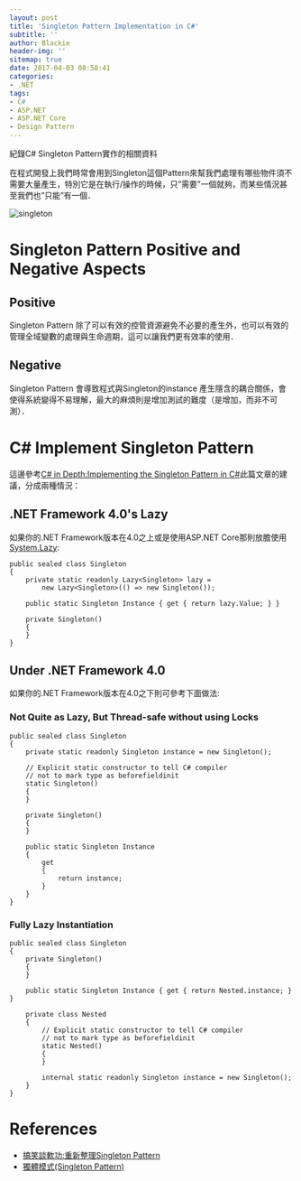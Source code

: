 ```yaml
---
layout: post
title: 'Singleton Pattern Implementation in C#'
subtitle: ''
author: Blackie
header-img: ''
sitemap: true
date: 2017-04-03 08:58:41
categories:
- .NET
tags:
- C#
- ASP.NET
- ASP.NET Core
- Design Pattern
---
```


紀錄C# Singleton Pattern實作的相關資料

<!-- More -->

在程式開發上我們時常會用到Singleton這個Pattern來幫我們處理有哪些物件須不需要大量產生，特別它是在執行/操作的時候，只”需要”一個就夠，而某些情況甚至我們也”只能”有一個．

![singleton](singleton.jpeg)

# Singleton Pattern Positive and Negative Aspects #

## Positive ##

Singleton Pattern 除了可以有效的控管資源避免不必要的產生外，也可以有效的管理全域變數的處理與生命週期，這可以讓我們更有效率的使用．

## Negative ##

Singleton Pattern 會導致程式與Singleton的instance 產生隱含的耦合關係，會使得系統變得不易理解，最大的麻煩則是增加測試的難度（是增加，而非不可測）．

# C# Implement Singleton Pattern #

這邊參考[C# in Depth:Implementing the Singleton Pattern in C#](http://csharpindepth.com/Articles/General/Singleton.aspx)此篇文章的建議，分成兩種情況：

## .NET Framework 4.0's Lazy ##

如果你的.NET Framework版本在4.0之上或是使用ASP.NET Core那則放膽使用[System.Lazy<T>](https://msdn.microsoft.com/zh-tw/library/dd642331.aspx):

    public sealed class Singleton
    {
        private static readonly Lazy<Singleton> lazy =
            new Lazy<Singleton>(() => new Singleton());
        
        public static Singleton Instance { get { return lazy.Value; } }

        private Singleton()
        {
        }
    }

## Under .NET Framework 4.0 ##

如果你的.NET Framework版本在4.0之下則可參考下面做法:

### Not Quite as Lazy, But Thread-safe without using Locks ###

    public sealed class Singleton
    {
        private static readonly Singleton instance = new Singleton();

        // Explicit static constructor to tell C# compiler
        // not to mark type as beforefieldinit
        static Singleton()
        {
        }

        private Singleton()
        {
        }

        public static Singleton Instance
        {
            get
            {
                return instance;
            }
        }
    }

### Fully Lazy Instantiation ###

    public sealed class Singleton
    {
        private Singleton()
        {
        }

        public static Singleton Instance { get { return Nested.instance; } }
            
        private class Nested
        {
            // Explicit static constructor to tell C# compiler
            // not to mark type as beforefieldinit
            static Nested()
            {
            }

            internal static readonly Singleton instance = new Singleton();
        }
    }

# References #

- [搞笑談軟功:重新整理Singleton Pattern](http://teddy-chen-tw.blogspot.tw/2013/08/singleton-pattern.html)
- [獨體模式(Singleton Pattern)](https://dotblogs.com.tw/pin0513/2010/03/08/13931)
